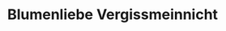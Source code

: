 ---
title: "Blumenliebe Vergissmeinnicht"
url: /plauen/blumenliebe-vergissmeinnicht/
shop: Blumen
---